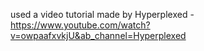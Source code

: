 used a video tutorial made by Hyperplexed - https://www.youtube.com/watch?v=owpaafxvkjU&ab_channel=Hyperplexed
